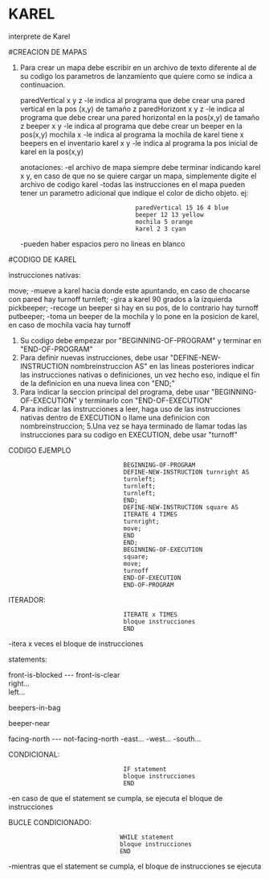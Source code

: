 # KAREL
interprete de Karel

#CREACION DE MAPAS
1. Para crear un mapa debe escribir en un archivo de texto diferente al de su codigo los parametros de lanzamiento 
   que quiere como se indica a continuacion.
   
   paredVertical x y z  -le indica al programa que debe crear una pared vertical en la pos (x,y) de tamaño z
   paredHorizont x y z  -le indica al programa que debe crear una pared horizontal en la pos(x,y) de tamaño z
   beeper x y           -le indica al programa que debe crear un beeper en la pos(x,y)
   mochila x            -le indica al programa la mochila de karel tiene x beepers en el inventario
   karel x y            -le indica al programa la pos inicial de karel en la pos(x,y)
   
   anotaciones:
   -el archivo de mapa siempre debe terminar indicando karel x y, en caso de que no se quiere cargar un mapa, simplemente digite el archivo de codigo karel
   -todas las instrucciones en el mapa pueden tener un parametro adicional que indique el color de dicho objeto. ej:
                                     
                                       paredVertical 15 16 4 blue
                                       beeper 12 13 yellow
                                       mochila 5 orange
                                       karel 2 3 cyan
   
   -pueden haber espacios pero no lineas en blanco

#CODIGO DE KAREL

instrucciones nativas:

move; -mueve a karel hacia donde este apuntando, en caso de chocarse con pared hay turnoff
turnleft; -gira a karel 90 grados a la izquierda
pickbeeper; -recoge un beeper si hay en su pos, de lo contrario hay turnoff
putbeeper;   -toma un beeper de la mochila y lo pone en la posicion de karel, en caso de mochila vacia hay turnoff


1. Su codigo debe empezar por "BEGINNING-OF-PROGRAM" y terminar en "END-OF-PROGRAM"
2. Para definir nuevas instrucciones, debe usar "DEFINE-NEW-INSTRUCTION nombreinstruccion AS" en las lineas posteriores indicar las instrucciones nativas
   o definiciones, un vez hecho eso, indique el fin de la definicion en una nueva linea con "END;"
3. Para indicar la seccion principal del programa, debe usar "BEGINNING-OF-EXECUTION" y terminarlo con "END-OF-EXECUTION"
4. Para indicar las instrucciones a leer, haga uso de las instrucciones nativas dentro de EXECUTION o llame una definicion con nombreinstruccion;
5.Una vez se haya terminado de llamar todas las instrucciones para su codigo en EXECUTION, debe usar "turnoff"

CODIGO EJEMPLO

                                    BEGINNING-OF-PROGRAM
                                    DEFINE-NEW-INSTRUCTION turnright AS
                                    turnleft;
                                    turnleft;
                                    turnleft;
                                    END;
                                    DEFINE-NEW-INSTRUCTION square AS
                                    ITERATE 4 TIMES
                                    turnright;
                                    move;
                                    END
                                    END;
                                    BEGINNING-OF-EXECUTION
                                    square;
                                    move;
                                    turnoff
                                    END-OF-EXECUTION
                                    END-OF-PROGRAM


ITERADOR: 

                                    ITERATE x TIMES
                                    bloque instrucciones
                                    END
          
-itera x veces el bloque de instrucciones

statements:

front-is-blocked --- front-is-clear       
right...                                                      
left...                                                       
                                                              
beepers-in-bag

beeper-near

facing-north --- not-facing-north
      -east...
      -west...
      -south...
      
                                                     

CONDICIONAL:

                                    IF statement          
                                    bloque instrucciones
                                    END
       
-en caso de que el statement se cumpla, se ejecuta el bloque de instrucciones

BUCLE CONDICIONADO: 

                                   WHILE statement      
                                   bloque instrucciones
                                   END
                                   
-mientras que el statement se cumpla, el bloque de instrucciones se ejecuta
                                                             
